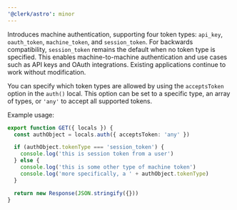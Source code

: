 ```yaml
---
'@clerk/astro': minor
---
```


Introduces machine authentication, supporting four token types: `api_key`, `oauth_token`, `machine_token`, and `session_token`. For backwards compatibility, `session_token` remains the default when no token type is specified. This enables machine-to-machine authentication and use cases such as API keys and OAuth integrations. Existing applications continue to work without modification.

You can specify which token types are allowed by using the `acceptsToken` option in the `auth()` local. This option can be set to a specific type, an array of types, or `'any'` to accept all supported tokens.

Example usage:

```ts
export function GET({ locals }) {
  const authObject = locals.auth({ acceptsToken: 'any' })

  if (authObject.tokenType === 'session_token') {
    console.log('this is session token from a user')
  } else {
    console.log('this is some other type of machine token')
    console.log('more specifically, a ' + authObject.tokenType)
  }

  return new Response(JSON.stringify({}))
}
```
